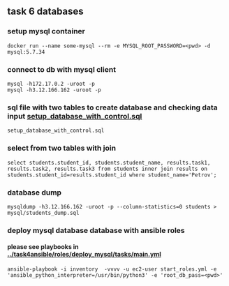 ## task 6 databases
### setup mysql container
```
docker run --name some-mysql --rm -e MYSQL_ROOT_PASSWORD=<pwd> -d mysql:5.7.34
```
### connect to db with mysql client
```
mysql -h172.17.0.2 -uroot -p
mysql -h3.12.166.162 -uroot -p 
```

### sql file with two tables to create database and checking data input [setup_database_with_control.sql ](https://github.com/ekozlovsky/june2021/blob/main/mysql/setup_database_with_control.sql)
```
setup_database_with_control.sql 
```
### select from two tables with join
```
select students.student_id, students.student_name, results.task1, results.task2, results.task3 from students inner join results on students.student_id=results.student_id where student_name='Petrov';
```

### database dump
```
mysqldump -h3.12.166.162 -uroot -p --column-statistics=0 students > mysql/students_dump.sql
```

### deploy mysql database database with ansible roles
#### please see playbooks in [../task4ansible/roles/deploy_mysql/tasks/main.yml](https://github.com/ekozlovsky/june2021/blob/main/task4ansible/roles/deploy_mysql/tasks/main.yml) 
```
ansible-playbook -i inventory  -vvvv -u ec2-user start_roles.yml -e 'ansible_python_interpreter=/usr/bin/python3' -e 'root_db_pass=<pwd>'
```
